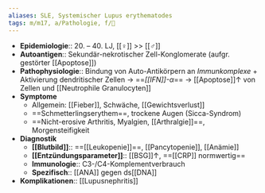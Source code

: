 ```yaml
---
aliases: SLE, Systemischer Lupus erythematodes
tags: m/m17, a/Pathologie, f/💉
---
```

- **Epidemiologie**:: 20. – 40. LJ, [[♀]] >> [[♂]] 
- **Autoantigen**:: Sekundär-nekrotischer Zell-Konglomerate (aufgr. gestörter [[Apoptose]])
- **Pathophysiologie**:: Bindung von Auto-Antikörpern an *Immunkomplexe* + Aktivierung dendritischer Zellen → ==*[[IFN]]-α*== → [[Apoptose]]↑ von Zellen und [[Neutrophile Granulocyten]] 
- **Symptome**
	- Allgemein: [[Fieber]], Schwäche, [[Gewichtsverlust]]
	- ==Schmetterlingserythem==, trockene Augen (Sicca-Syndrom)
	- ==Nicht-erosive Arthritis, Myalgien, [[Arthralgie]]==, Morgensteifigkeit
- **Diagnostik**
	- **[[Blutbild]]**:: ==[[Leukopenie]]==, [[Pancytopenie]], [[Anämie]]
	- **[[Entzündungsparameter]]**:: [[BSG]]↑, ==[[CRP]] normwertig==
	- **Immunologie**:: C3-/C4-Komplementverbrauch
	- **Spezifisch**:: [[ANA]] gegen ds[[DNA]]
 - **Komplikationen**:: [[Lupusnephritis]]
